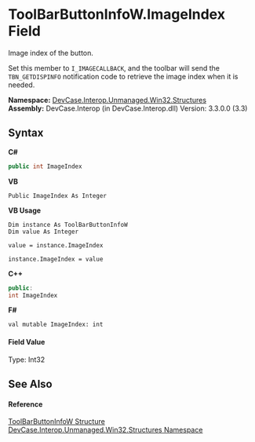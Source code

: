 # ToolBarButtonInfoW.ImageIndex Field
 

Image index of the button. 

 Set this member to `I_IMAGECALLBACK`, and the toolbar will send the `TBN_GETDISPINFO` notification code to retrieve the image index when it is needed.

**Namespace:**&nbsp;<a href="N_DevCase_Interop_Unmanaged_Win32_Structures">DevCase.Interop.Unmanaged.Win32.Structures</a><br />**Assembly:**&nbsp;DevCase.Interop (in DevCase.Interop.dll) Version: 3.3.0.0 (3.3)

## Syntax

**C#**<br />
``` C#
public int ImageIndex
```

**VB**<br />
``` VB
Public ImageIndex As Integer
```

**VB Usage**<br />
``` VB Usage
Dim instance As ToolBarButtonInfoW
Dim value As Integer

value = instance.ImageIndex

instance.ImageIndex = value
```

**C++**<br />
``` C++
public:
int ImageIndex
```

**F#**<br />
``` F#
val mutable ImageIndex: int
```


#### Field Value
Type: Int32

## See Also


#### Reference
<a href="T_DevCase_Interop_Unmanaged_Win32_Structures_ToolBarButtonInfoW">ToolBarButtonInfoW Structure</a><br /><a href="N_DevCase_Interop_Unmanaged_Win32_Structures">DevCase.Interop.Unmanaged.Win32.Structures Namespace</a><br />
